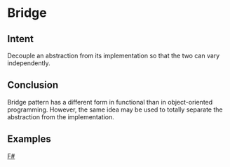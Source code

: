 # Bridge

## Intent

Decouple an abstraction from its implementation so that the two can vary independently.


## Conclusion
 
Bridge pattern has a different form in functional than in object-oriented programming. However, the same idea may be used to totally separate the abstraction from the implementation.

## Examples

[F#](bridge.fsx)
 

